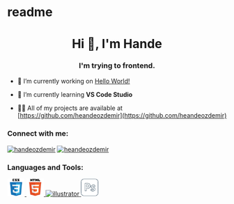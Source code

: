 # readme
<h1 align="center">Hi 👋, I'm Hande</h1>
<h3 align="center">I'm trying to frontend.</h3>

- 🔭 I’m currently working on [Hello World!](https://github.com/heandeozdemir)

- 🌱 I’m currently learning **VS Code Studio**

- 👨‍💻 All of my projects are available at [https://github.com/heandeozdemir](https://github.com/heandeozdemir)

<h3 align="left">Connect with me:</h3>
<p align="left">
<a href="https://linkedin.com/in/handeozdemir" target="blank"><img align="center" src="https://raw.githubusercontent.com/rahuldkjain/github-profile-readme-generator/master/src/images/icons/Social/linked-in-alt.svg" alt="handeozdemir" height="30" width="40" /></a>
<a href="https://www.behance.net/heandeozdemir" target="blank"><img align="center" src="https://raw.githubusercontent.com/rahuldkjain/github-profile-readme-generator/master/src/images/icons/Social/behance.svg" alt="heandeozdemir" height="30" width="40" /></a>
</p>

<h3 align="left">Languages and Tools:</h3>
<p align="left"> <a href="https://www.w3schools.com/css/" target="_blank" rel="noreferrer"> <img src="https://raw.githubusercontent.com/devicons/devicon/master/icons/css3/css3-original-wordmark.svg" alt="css3" width="40" height="40"/> </a> <a href="https://www.w3.org/html/" target="_blank" rel="noreferrer"> <img src="https://raw.githubusercontent.com/devicons/devicon/master/icons/html5/html5-original-wordmark.svg" alt="html5" width="40" height="40"/> </a> <a href="https://www.adobe.com/in/products/illustrator.html" target="_blank" rel="noreferrer"> <img src="https://www.vectorlogo.zone/logos/adobe_illustrator/adobe_illustrator-icon.svg" alt="illustrator" width="40" height="40"/> </a> <a href="https://www.photoshop.com/en" target="_blank" rel="noreferrer"> <img src="https://raw.githubusercontent.com/devicons/devicon/master/icons/photoshop/photoshop-line.svg" alt="photoshop" width="40" height="40"/> </a> </p>
